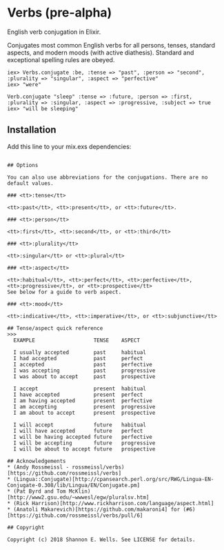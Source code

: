 # Verbs (pre-alpha)

English verb conjugation in Elixir.

Conjugates most common English verbs for all persons, tenses, standard aspects, and modern moods (with active diathesis). Standard and exceptional spelling rules are obeyed.

```
iex> Verbs.conjugate :be, :tense => "past", :person => "second", :plurality => "singular", :aspect => "perfective"
iex> "were"

Verb.conjugate "sleep" :tense => :future, :person => :first, :plurality => :singular, :aspect => :progressive, :subject => true
iex> "will be sleeping"
```  

## Installation

Add this line to your mix.exs dependencies:
```{:dep_from_git, git: https://github.com/shannonwells/verbs.git, tag: "0.1.0"},

## Options

You can also use abbreviations for the conjugations. There are no default values.

### <tt>:tense</tt>

<tt>:past</tt>, <tt>:present</tt>, or <tt>:future</tt>.

### <tt>:person</tt>

<tt>:first</tt>, <tt>:second</tt>, or <tt>:third</tt>

### <tt>:plurality</tt>

<tt>:singular</tt> or <tt>:plural</tt>

### <tt>:aspect</tt>

<tt>:habitual</tt>, <tt>:perfect</tt>, <tt>:perfective</tt>, <tt>:progressive</tt>, or <tt>:prospective</tt>
See below for a guide to verb aspect.

### <tt>:mood</tt>

<tt>:indicative</tt>, <tt>:imperative</tt>, or <tt>:subjunctive</tt>

## Tense/aspect quick reference
>>>
  EXAMPLE                   TENSE    ASPECT

  I usually accepted        past     habitual
  I had accepted            past     perfect
  I accepted                past     perfective
  I was accepting           past     progressive
  I was about to accept     past     prospective

  I accept                  present  habitual
  I have accepted           present  perfect
  I am having accepted      present  perfective
  I am accepting            present  progressive
  I am about to accept      present  prospective

  I will accept             future   habitual
  I will have accepted      future   perfect
  I will be having accepted future   perfective
  I will be accepting       future   progressive
  I will be about to accept future   prospective

## Acknowledgements
* (Andy Rossmeissl - rossmeissl/verbs)[https://github.com/rossmeissl/verbs]
* (Lingua::Conjugate)[http://cpansearch.perl.org/src/RWG/Lingua-EN-Conjugate-0.308/lib/Lingua/EN/Conjugate.pm]
* (Pat Byrd and Tom McKlin)[http://www2.gsu.edu/~wwwesl/egw/pluralsv.htm]
* (Rick Harrison)[http://www.rickharrison.com/language/aspect.html]
* (Anatoli Makarevich)[https://github.com/makaroni4] for (#6)[https://github.com/rossmeissl/verbs/pull/6]

## Copyright

Copyright (c) 2018 Shannon E. Wells. See LICENSE for details.
